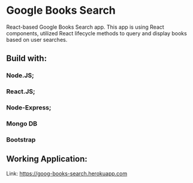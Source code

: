 # Google Books Search
React-based Google Books Search app. This app is using React components, utilized React lifecycle methods to query and display books based on user searches. 

## Build with:
### Node.JS;
### React.JS;
### Node-Express;
### Mongo DB
### Bootstrap

## Working Application:
Link: https://goog-books-search.herokuapp.com

